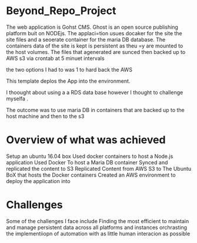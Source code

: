 # Beyond_Repo_Project
The web application is Gohst CMS. Ghost is an open source publishing platform buit on NODEjs. The applaci=tion usues docaker for the site the site files and a seoerate container for the maria DB database. The containers data of the site is kept is persistent as theu =y are mounted to the host volumes. The  files that agenerated are sunced  then backed up to AWS s3 via crontab at 5 minuet intervals 

the two options I had to  was 1 to hard back the AWS 

This template deplos the App into the environment.

I thoought about using a a RDS data base however I thought to challenge myselfa .

The outcome was to use maria DB in containers that  are backed up to the host machine and then to the s3

# Overview of what was achieved
Setup an ubuntu 16.04 box
Used docker containers to host a Node.js  application
Used Docker To host a Maria DB container 
Synced and replicated the content to S3
Replicated Content from AWS S3 to The Ubuntu BoX that hosts the Docker containers
Created an AWS environment to deploy the application into

# Challenges
Some of the challenges I face include
Finding the most efficient to maintain and manage persistent data across all platforms and instances
orchrasting the implementiiopn of automation with as little human interacion as possible

